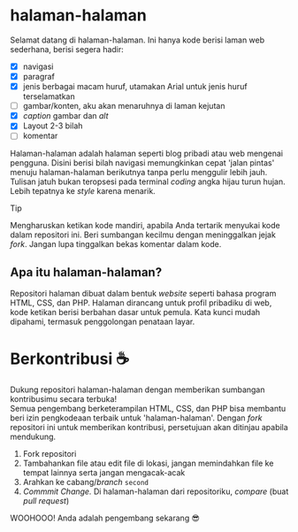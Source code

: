 # halaman-halaman
Selamat datang di halaman-halaman. Ini hanya kode berisi laman web sederhana, berisi
segera hadir:
- [x] navigasi
- [x] paragraf
- [x] jenis berbagai macam huruf, utamakan Arial untuk jenis huruf terselamatkan
- [ ] gambar/konten, aku akan menaruhnya di laman kejutan
- [x] <i>caption</i> gambar dan <i>alt</i>
- [x] Layout 2-3 bilah
- [ ] komentar

Halaman-halaman adalah halaman seperti blog pribadi atau web mengenai pengguna. Disini berisi bilah navigasi memungkinkan cepat 'jalan pintas' menuju halaman-halaman berikutnya tanpa perlu menggulir lebih jauh. Tulisan jatuh bukan teropsesi pada terminal <i>coding</i> angka hijau turun hujan. Lebih tepatnya ke <i>style</i> karena menarik.
> [!TIP]
>  Mengharuskan ketikan kode mandiri, apabila Anda tertarik menyukai kode dalam repositori ini. Beri sumbangan kecilmu dengan meninggalkan jejak <i>fork</i>.
> Jangan lupa tinggalkan bekas komentar dalam kode.

## Apa itu halaman-halaman?
Repositori halaman dibuat dalam bentuk <i>website</i> seperti bahasa program HTML, CSS, dan PHP. Halaman dirancang untuk profil pribadiku di web, kode ketikan berisi berbahan dasar untuk pemula. Kata kunci mudah dipahami, termasuk penggolongan penataan layar.

# Berkontribusi ☕
Dukung repositori halaman-halaman dengan memberikan sumbangan kontribusimu secara terbuka! <br>
Semua pengembang berketerampilan HTML, CSS, dan PHP bisa membantu beri izin pengkodeaan terbaik untuk 'halaman-halaman'. Dengan <i>fork</i> repositori ini untuk memberikan kontribusi, persetujuan akan ditinjau apabila mendukung.
1. Fork repositori
2. Tambahankan file atau edit file di lokasi, jangan memindahkan file ke tempat lainnya serta jangan mengacak-acak
3. Arahkan ke cabang/<i>branch</i> `second`
4. <i>Commmit Change.</i> Di halaman-halaman dari repositoriku, <i>compare</i> (buat <i>pull request</i>)

WOOHOOO! Anda adalah pengembang sekarang 😎
